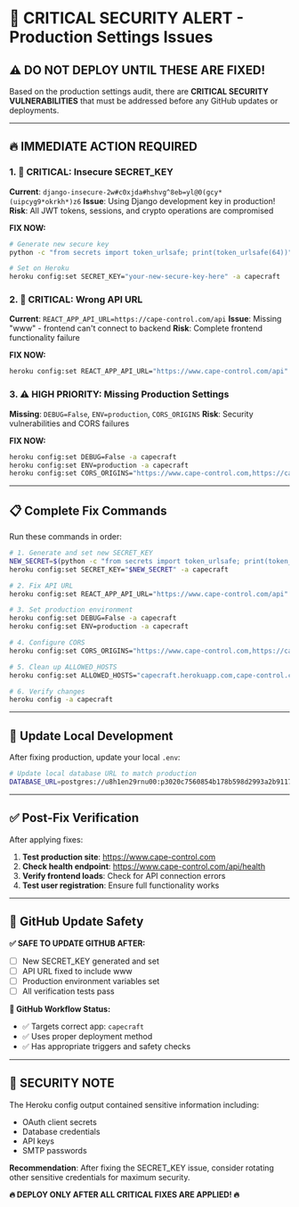 # 🚨 **CRITICAL SECURITY ALERT - Production Settings Issues**

## ⚠️ **DO NOT DEPLOY UNTIL THESE ARE FIXED!**

Based on the production settings audit, there are **CRITICAL SECURITY VULNERABILITIES** that must be addressed before any GitHub updates or deployments.

---

## 🔥 **IMMEDIATE ACTION REQUIRED**

### **1. 🚨 CRITICAL: Insecure SECRET_KEY**
**Current**: `django-insecure-2w#c0xjda#hshvg^8eb=yl@0(gcy*(uipcyg9*okrkh*)z6`
**Issue**: Using Django development key in production!
**Risk**: All JWT tokens, sessions, and crypto operations are compromised

**FIX NOW:**
```bash
# Generate new secure key
python -c "from secrets import token_urlsafe; print(token_urlsafe(64))"

# Set on Heroku
heroku config:set SECRET_KEY="your-new-secure-key-here" -a capecraft
```

### **2. 🚨 CRITICAL: Wrong API URL**
**Current**: `REACT_APP_API_URL=https://cape-control.com/api`
**Issue**: Missing "www" - frontend can't connect to backend
**Risk**: Complete frontend functionality failure

**FIX NOW:**
```bash
heroku config:set REACT_APP_API_URL="https://www.cape-control.com/api" -a capecraft
```

### **3. ⚠️ HIGH PRIORITY: Missing Production Settings**
**Missing**: `DEBUG=False`, `ENV=production`, `CORS_ORIGINS`
**Risk**: Security vulnerabilities and CORS failures

**FIX NOW:**
```bash
heroku config:set DEBUG=False -a capecraft
heroku config:set ENV=production -a capecraft
heroku config:set CORS_ORIGINS="https://www.cape-control.com,https://cape-control.com" -a capecraft
```

---

## 📋 **Complete Fix Commands**

Run these commands in order:

```bash
# 1. Generate and set new SECRET_KEY
NEW_SECRET=$(python -c "from secrets import token_urlsafe; print(token_urlsafe(64))")
heroku config:set SECRET_KEY="$NEW_SECRET" -a capecraft

# 2. Fix API URL
heroku config:set REACT_APP_API_URL="https://www.cape-control.com/api" -a capecraft

# 3. Set production environment
heroku config:set DEBUG=False -a capecraft
heroku config:set ENV=production -a capecraft

# 4. Configure CORS
heroku config:set CORS_ORIGINS="https://www.cape-control.com,https://cape-control.com" -a capecraft

# 5. Clean up ALLOWED_HOSTS
heroku config:set ALLOWED_HOSTS="capecraft.herokuapp.com,cape-control.com,www.cape-control.com" -a capecraft

# 6. Verify changes
heroku config -a capecraft
```

---

## 🔧 **Update Local Development**

After fixing production, update your local `.env`:

```bash
# Update local database URL to match production
DATABASE_URL=postgres://u8h1en29rnu00:p3020c7560854b178b598d2993a2b91173972e98a202f19c9ba981e3bbd89a88c@c3nv2ev86aje4j.cluster-czrs8kj4isg7.us-east-1.rds.amazonaws.com:5432/d2ggg154krfc75
```

---

## ✅ **Post-Fix Verification**

After applying fixes:

1. **Test production site**: https://www.cape-control.com
2. **Check health endpoint**: https://www.cape-control.com/api/health
3. **Verify frontend loads**: Check for API connection errors
4. **Test user registration**: Ensure full functionality works

---

## 🎯 **GitHub Update Safety**

**✅ SAFE TO UPDATE GITHUB AFTER:**
- [ ] New SECRET_KEY generated and set
- [ ] API URL fixed to include www
- [ ] Production environment variables set
- [ ] All verification tests pass

**🚀 GitHub Workflow Status:**
- ✅ Targets correct app: `capecraft`
- ✅ Uses proper deployment method
- ✅ Has appropriate triggers and safety checks

---

## 🚨 **SECURITY NOTE**

The Heroku config output contained sensitive information including:
- OAuth client secrets
- Database credentials  
- API keys
- SMTP passwords

**Recommendation**: After fixing the SECRET_KEY issue, consider rotating other sensitive credentials for maximum security.

**🔥 DEPLOY ONLY AFTER ALL CRITICAL FIXES ARE APPLIED! 🔥**
